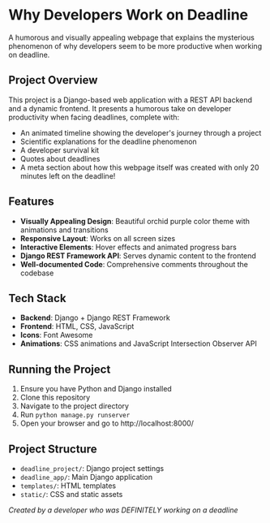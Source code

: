 # Why Developers Work on Deadline

A humorous and visually appealing webpage that explains the mysterious phenomenon of why developers seem to be more productive when working on deadline.

## Project Overview

This project is a Django-based web application with a REST API backend and a dynamic frontend. It presents a humorous take on developer productivity when facing deadlines, complete with:

- An animated timeline showing the developer's journey through a project
- Scientific explanations for the deadline phenomenon
- A developer survival kit
- Quotes about deadlines
- A meta section about how this webpage itself was created with only 20 minutes left on the deadline!

## Features

- **Visually Appealing Design**: Beautiful orchid purple color theme with animations and transitions
- **Responsive Layout**: Works on all screen sizes
- **Interactive Elements**: Hover effects and animated progress bars
- **Django REST Framework API**: Serves dynamic content to the frontend
- **Well-documented Code**: Comprehensive comments throughout the codebase

## Tech Stack

- **Backend**: Django + Django REST Framework
- **Frontend**: HTML, CSS, JavaScript
- **Icons**: Font Awesome
- **Animations**: CSS animations and JavaScript Intersection Observer API

## Running the Project

1. Ensure you have Python and Django installed
2. Clone this repository
3. Navigate to the project directory
4. Run `python manage.py runserver`
5. Open your browser and go to http://localhost:8000/

## Project Structure

- `deadline_project/`: Django project settings
- `deadline_app/`: Main Django application
- `templates/`: HTML templates
- `static/`: CSS and static assets

*Created by a developer who was DEFINITELY working on a deadline*
